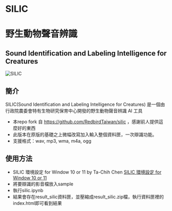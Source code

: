 # SILIC
# 野生動物聲音辨識

## Sound Identification and Labeling Intelligence for Creatures
![SILIC](./model/silic_logo_full.svg)

## 簡介
SILIC(Sound Identification and Labeling Intelligence for Creatures) 是一個由行政院農委會特有生物研究保育中心開發的野生動物聲音辨識 AI 工具
- 本repo fork 自 https://github.com/RedbirdTaiwan/silic ，感謝前人提供這麼好的東西
- 此版本在原版的基礎之上微幅改寫加入輸入整個資料匣，一次辯識功能。
- 支援格式：wav, mp3, wma, m4a, ogg

## 使用方法
- SILIC 環境設定 for Window 10 or 11 by Ta-Chih Chen [SILIC 環境設定 for Window 10 or 11](https://medium.com/@raymond96383/silic-%E7%92%B0%E5%A2%83%E8%A8%AD%E5%AE%9A-for-window10-or-11-f5bb77d4e64f)
- 將要辯識的影音檔放入sample
- 執行silic.ipynb
- 結果會存在result_silic資料匣，並壓縮成result_silic.zip檔，執行資料匣裡的index.html即可看到結果